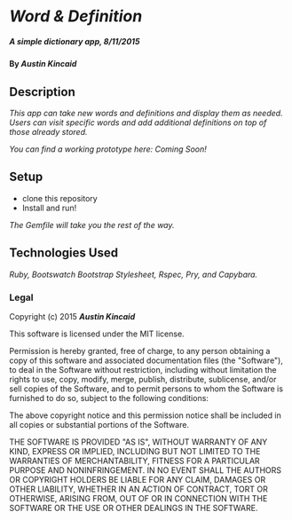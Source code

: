 # _Word & Definition_

##### _A simple dictionary app, 8/11/2015_

#### By _**Austin Kincaid**_

## Description

_This app can take new words and definitions and display them as needed. Users can visit specific words and add additional definitions on top of those already stored._

_You can find a working prototype here: Coming Soon!_

## Setup

* clone this repository
* Install and run!

_The Gemfile will take you the rest of the way._

## Technologies Used

_Ruby, Bootswatch Bootstrap Stylesheet, Rspec, Pry, and Capybara._

### Legal

Copyright (c) 2015 **_Austin Kincaid_**

This software is licensed under the MIT license.

Permission is hereby granted, free of charge, to any person obtaining a copy
of this software and associated documentation files (the "Software"), to deal
in the Software without restriction, including without limitation the rights
to use, copy, modify, merge, publish, distribute, sublicense, and/or sell
copies of the Software, and to permit persons to whom the Software is
furnished to do so, subject to the following conditions:

The above copyright notice and this permission notice shall be included in
all copies or substantial portions of the Software.

THE SOFTWARE IS PROVIDED "AS IS", WITHOUT WARRANTY OF ANY KIND, EXPRESS OR
IMPLIED, INCLUDING BUT NOT LIMITED TO THE WARRANTIES OF MERCHANTABILITY,
FITNESS FOR A PARTICULAR PURPOSE AND NONINFRINGEMENT. IN NO EVENT SHALL THE
AUTHORS OR COPYRIGHT HOLDERS BE LIABLE FOR ANY CLAIM, DAMAGES OR OTHER
LIABILITY, WHETHER IN AN ACTION OF CONTRACT, TORT OR OTHERWISE, ARISING FROM,
OUT OF OR IN CONNECTION WITH THE SOFTWARE OR THE USE OR OTHER DEALINGS IN
THE SOFTWARE.

